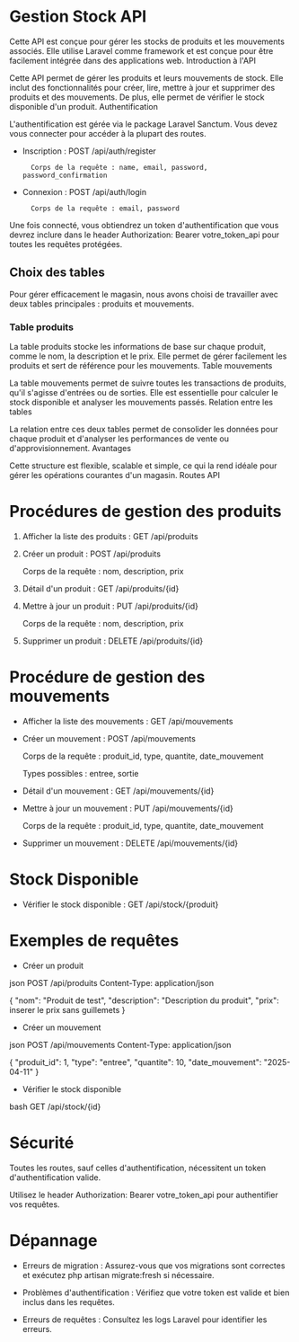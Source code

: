 # Gestion Stock API

Cette API est conçue pour gérer les stocks de produits et les mouvements associés. Elle utilise Laravel comme framework et est conçue pour être facilement intégrée dans des applications web.
Introduction à l'API

Cette API permet de gérer les produits et leurs mouvements de stock. Elle inclut des fonctionnalités pour créer, lire, mettre à jour et supprimer des produits et des mouvements. De plus, elle permet de vérifier le stock disponible d'un produit.
Authentification

L'authentification est gérée via le package Laravel Sanctum. Vous devez vous connecter pour accéder à la plupart des routes.

- Inscription : POST /api/auth/register

        Corps de la requête : name, email, password, password_confirmation

- Connexion : POST /api/auth/login

        Corps de la requête : email, password

Une fois connecté, vous obtiendrez un token d'authentification que vous devrez inclure dans le header Authorization: Bearer votre_token_api pour toutes les requêtes protégées.

## Choix des tables

Pour gérer efficacement le magasin, nous avons choisi de travailler avec deux tables principales : produits et mouvements.

### Table produits

La table produits stocke les informations de base sur chaque produit, comme le nom, la description et le prix. Elle permet de gérer facilement les produits et sert de référence pour les mouvements.
Table mouvements

La table mouvements permet de suivre toutes les transactions de produits, qu'il s'agisse d'entrées ou de sorties. Elle est essentielle pour calculer le stock disponible et analyser les mouvements passés.
Relation entre les tables

La relation entre ces deux tables permet de consolider les données pour chaque produit et d'analyser les performances de vente ou d'approvisionnement.
Avantages

Cette structure est flexible, scalable et simple, ce qui la rend idéale pour gérer les opérations courantes d'un magasin.
Routes API


# Procédures de gestion des produits

1. Afficher la liste des produits : GET /api/produits

2. Créer un produit : POST /api/produits

    Corps de la requête : nom, description, prix

3. Détail d'un produit : GET /api/produits/{id}

4. Mettre à jour un produit : PUT /api/produits/{id}

    Corps de la requête : nom, description, prix

5. Supprimer un produit : DELETE /api/produits/{id}

# Procédure de gestion des mouvements

- Afficher la liste des mouvements : GET /api/mouvements

- Créer un mouvement : POST /api/mouvements

    Corps de la requête : produit_id, type, quantite, date_mouvement

    Types possibles : entree, sortie

- Détail d'un mouvement : GET /api/mouvements/{id}

- Mettre à jour un mouvement : PUT /api/mouvements/{id}

    Corps de la requête : produit_id, type, quantite, date_mouvement

- Supprimer un mouvement : DELETE /api/mouvements/{id}


# Stock Disponible

- Vérifier le stock disponible : GET /api/stock/{produit}

# Exemples de requêtes

- Créer un produit

json
POST /api/produits
Content-Type: application/json

{
  "nom": "Produit de test",
  "description": "Description du produit",
  "prix": inserer le prix sans guillemets
}

- Créer un mouvement

json
POST /api/mouvements 
Content-Type: application/json

{
  "produit_id": 1,
  "type": "entree",
  "quantite": 10,
  "date_mouvement": "2025-04-11"
}

- Vérifier le stock disponible

bash
GET /api/stock/{id}

# Sécurité

Toutes les routes, sauf celles d'authentification, nécessitent un token d'authentification valide.

Utilisez le header Authorization: Bearer votre_token_api pour authentifier vos requêtes.

# Dépannage

- Erreurs de migration : Assurez-vous que vos migrations sont correctes et exécutez php artisan migrate:fresh si nécessaire.

- Problèmes d'authentification : Vérifiez que votre token est valide et bien inclus dans les requêtes.

- Erreurs de requêtes : Consultez les logs Laravel pour identifier les erreurs.
